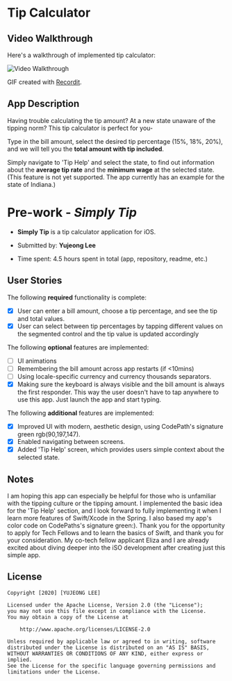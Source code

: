 # Tip Calculator

## Video Walkthrough

Here's a walkthrough of implemented tip calculator:

<img src='http://g.recordit.co/wr0kmbVgBl.gif' title='Video Walkthrough' width='' alt='Video Walkthrough' />

GIF created with [Recordit](https://recordit.co/).

## App Description

Having trouble calculating the tip amount? At a new state unaware of the tipping norm? This tip calculator is perfect for you- 

Type in the bill amount, select the desired tip percentage (15%, 18%, 20%), and we will tell you the **total amount with tip included**. 

Simply navigate to 'Tip Help' and select the state, 
to find out information about the **average tip rate** and the **minimum wage** at the selected state. 
(This feature is not yet supported. The app currently has an example for the state of Indiana.)

## 


# Pre-work - *Simply Tip*

* **Simply Tip** is a tip calculator application for iOS.

* Submitted by: **Yujeong Lee**

* Time spent: 4.5 hours spent in total (app, repository, readme, etc.)

## User Stories

The following **required** functionality is complete:

* [x] User can enter a bill amount, choose a tip percentage, and see the tip and total values.
* [x] User can select between tip percentages by tapping different values on the segmented control and the tip value is updated accordingly

The following **optional** features are implemented:

* [ ] UI animations
* [ ] Remembering the bill amount across app restarts (if <10mins)
* [ ] Using locale-specific currency and currency thousands separators.
* [x] Making sure the keyboard is always visible and the bill amount is always the first responder. This way the user doesn't have to tap anywhere to use this app. Just launch the app and start typing.

The following **additional** features are implemented:

- [x] Improved UI with modern, aesthetic design, using CodePath's signature green rgb(90,197,147). 
- [x] Enabled navigating between screens. 
- [x] Added 'Tip Help' screen, which provides users simple context about the selected state.  

## Notes

I am hoping this app can especially be helpful for those who is unfamiliar with the tipping culture or the tipping amount. I implemented the basic idea for the 'Tip Help' section, and I look forward to fully implementing it when I learn more features of Swift/Xcode in the Spring. I also based my app's color code on CodePaths's signature green:). Thank you for the opportunity to apply for Tech Fellows and to learn the basics of Swift, and thank you for your consideration. My co-tech fellow applicant Eliza and I are already excited about diving deeper into the iSO development after creating just this simple app. 

## License

    Copyright [2020] [YUJEONG LEE]

    Licensed under the Apache License, Version 2.0 (the "License");
    you may not use this file except in compliance with the License.
    You may obtain a copy of the License at

        http://www.apache.org/licenses/LICENSE-2.0

    Unless required by applicable law or agreed to in writing, software
    distributed under the License is distributed on an "AS IS" BASIS,
    WITHOUT WARRANTIES OR CONDITIONS OF ANY KIND, either express or implied.
    See the License for the specific language governing permissions and
    limitations under the License.
